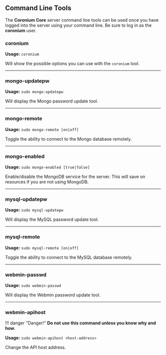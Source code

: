 
## Command Line Tools

The __Coronium Core__ server command line tools can be used once you have logged into the server using your command line. Be sure to log in as the __coronium__ user.

### coronium

__Usage:__ `coronium`

Will show the possible options you can use with the `coronium` tool.

---

### mongo-updatepw

__Usage:__ `sudo mongo-updatepw`

Will display the Mongo password update tool.

---

### mongo-remote

__Usage:__ `sudo mongo-remote [on|off]`

Toggle the ability to connect to the Mongo database remotely.

---

### mongo-enabled

__Usage:__ `sudo mongo-enabled [true|false]`

Enable/disable the MongoDB service for the server. This will save on resources if you are not using MongoDB.

---

### mysql-updatepw

__Usage:__ `sudo mysql-updatepw`

Will display the MySQL password update tool.

---

### mysql-remote

__Usage:__ `sudo mysql-remote [on|off]`

Toggle the ability to connect to the MySQL database remotely.

---

### webmin-passwd

__Usage:__ `sudo webmin-passwd`

Will display the Webmin password update tool.

---

### webmin-apihost

!!! danger "Danger!"
    __Do not use this command unless you know why and how.__

__Usage:__ `sudo webmin-apihost <host-address>`

Change the API host address. 